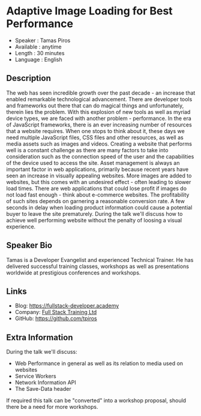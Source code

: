 Adaptive Image Loading for Best Performance
=========================

* Speaker   : Tamas Piros
* Available : anytime
* Length    : 30 minutes
* Language  : English

Description
-----------

The web has seen incredible growth over the past decade - an increase that enabled remarkable technological advancement. There are developer tools and frameworks out there that can do magical things and unfortunately, therein lies the problem. With this explosion of new tools as well as myriad device types, we are faced with another problem - performance.
In the era of JavaScript frameworks, there is an ever increasing number of resources that a website requires. When one stops to think about it, these days we need multiple JavaScript files, CSS files and other resources, as well as media assets such as images and videos.
Creating a website that performs well is a constant challenge as there are many factors to take into consideration such as the connection speed of the user and the capabilities of the device used to access the site.
Asset management is always an important factor in web applications, primarily because recent years have seen an increase in visually appealing websites. More images are added to websites, but this comes with an undesired effect - often leading to slower load times.
There are web applications that could lose profit if images do not load fast enough - think about e-commerce websites. The profitability of such sites depends on garnering a reasonable conversion rate. A few seconds in delay when loading product information could cause a potential buyer to leave the site prematurely.
During the talk we'll discuss how to achieve well performing website without the penalty of loosing a visual experience.

Speaker Bio
-----------

Tamas is a Developer Evangelist and experienced Technical Trainer. He has delivered successful training classes, workshops as well as presentations worldwide at prestigious conferences and workshops.

Links
-----

* Blog: https://fullstack-developer.academy
* Company: [Full Stack Training Ltd](https://www.fullstacktraining.com/)
* GitHub: https://github.com/tpiros

Extra Information
-----------------

During the talk we'll discuss:
- Web Performance in general as well as its relation to media used on websites
- Service Workers
- Network Information API
- The Save-Data header

If required this talk can be "converted" into a workshop proposal, should there be a need for more workshops.
